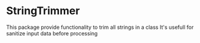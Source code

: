 # StringTrimmer
This package provide functionality to trim all strings in a class
It's usefull for sanitize input data before processing
